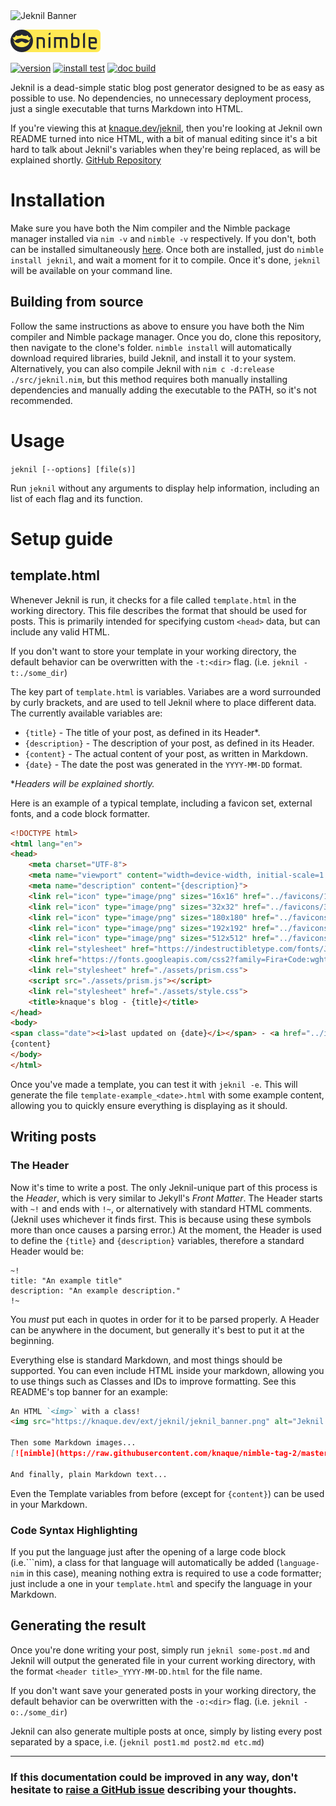 <!--
title: "Jeknil's README"
description: "Everything you need to know to get started with Jeknil."
-->

<img src="https://knaque.dev/ext/jeknil/jeknil_banner.png" alt="Jeknil Banner" title="Jeknil Banner" class="banner"/>

[![nimble](https://raw.githubusercontent.com/knaque/nimble-tag-2/master/nimble-tag-2.png)](https://github.com/knaque/nimble-tag-2)

[![version](https://nimble.directory/ci/badges/jeknil/version.svg)](https://nimble.directory/pkg/stalinsort)
[![install test](https://nimble.directory/ci/badges/jeknil/nimdevel/status.svg)](https://github.com/Knaque/stalinsort)
[![doc build](https://nimble.directory/ci/badges/jeknil/nimdevel/docstatus.svg)](https://nimble.directory/docs/stalinsort//stalinsort.html)


Jeknil is a dead-simple static blog post generator designed to be as easy as
possible to use. No dependencies, no unnecessary deployment process, just a
single executable that turns Markdown into HTML.

If you're viewing this at [knaque.dev/jeknil](https://knaque.dev/jeknil), then
you're looking at Jeknil own README turned into nice HTML, with a bit of manual
editing since it's a bit hard to talk about Jeknil's variables when they're
being replaced, as will be explained shortly.
[GitHub Repository](https://github.com/knaque/jeknil)

# Installation
Make sure you have both the Nim compiler and the Nimble package manager
installed via `nim -v` and `nimble -v` respectively. If you don't, both can be
installed simultaneously [here](https://nim-lang.org/install.html). Once both
are installed, just do `nimble install jeknil`, and wait a moment for it to
compile. Once it's done, `jeknil` will be available on your command line.

## Building from source
Follow the same instructions as above to ensure you have both the Nim compiler 
and Nimble package manager. Once you do, clone this repository, then
navigate to the clone's folder. `nimble install` will automatically download
required libraries, build Jeknil, and install it to your system. Alternatively,
you can also compile Jeknil with `nim c -d:release ./src/jeknil.nim`, but this
method requires both manually installing dependencies and manually adding the
executable to the PATH, so it's not recommended.


# Usage
`jeknil [--options] [file(s)]`

Run `jeknil` without any arguments to display help information, including an
list of each flag and its function.


# Setup guide

## template.html

Whenever Jeknil is run, it checks for a file called `template.html` in the
working directory. This file describes the format that should be used for posts.
This is primarily intended for specifying custom `<head>` data, but can include
any valid HTML.

If you don't want to store your template in your working directory, the default
behavior can be overwritten with the `-t:<dir>` flag.
(i.e. `jeknil -t:./some_dir`)

The key part of `template.html` is variables. Variabes are a word surrounded by
curly brackets, and are used to tell Jeknil where to place different data.
The currently available variables are:
- `{title}` - The title of your post, as defined in its Header*.
- `{description}` - The description of your post, as defined in its Header.
- `{content}` - The actual content of your post, as written in Markdown.
- `{date}` - The date the post was generated in the `YYYY-MM-DD` format.

**Headers will be explained shortly.*

Here is an example of a typical template, including a favicon set, external
fonts, and a code block formatter.
```html
<!DOCTYPE html>
<html lang="en">
<head>
    <meta charset="UTF-8">
    <meta name="viewport" content="width=device-width, initial-scale=1.0">
    <meta name="description" content="{description}">
    <link rel="icon" type="image/png" sizes="16x16" href="../favicons/16.png">
    <link rel="icon" type="image/png" sizes="32x32" href="../favicons/32.png">
    <link rel="icon" type="image/png" sizes="180x180" href="../favicons/180.png">
    <link rel="icon" type="image/png" sizes="192x192" href="../favicons/192.png">
    <link rel="icon" type="image/png" sizes="512x512" href="../favicons/512.png">
    <link rel="stylesheet" href="https://indestructibletype.com/fonts/Jost.css" type="text/css" charset="utf-8" />
    <link href="https://fonts.googleapis.com/css2?family=Fira+Code:wght@300;400;500;600;700&display=swap" rel="stylesheet"> 
    <link rel="stylesheet" href="./assets/prism.css">
    <script src="./assets/prism.js"></script>
    <link rel="stylesheet" href="./assets/style.css">
    <title>knaque's blog - {title}</title>
</head>
<body>
<span class="date"><i>last updated on {date}</i></span> - <a href="../index.html">homepage</a>
{content}
</body>
</html>
```

Once you've made a template, you can test it with `jeknil -e`. This will
generate the file `template-example_<date>.html` with some example content, allowing you
to quickly ensure everything is displaying as it should.

## Writing posts

### The Header

Now it's time to write a post. The only Jeknil-unique part of this process is
the *Header*, which is very similar to Jekyll's *Front Matter*. The Header
starts with `~!` and ends with `!~`, or alternatively with standard HTML
comments. (Jeknil uses whichever it finds first. This is because using these
symbols more than once causes a parsing error.) At the moment, the Header is
used to define the `{title}` and `{description}` variables, therefore a standard
Header would be:

```
~!
title: "An example title"
description: "An example description."
!~
```

You *must* put each in quotes in order for it to be parsed properly. A Header
can be anywhere in the document, but generally it's best to put it at the
beginning.

Everything else is standard Markdown, and most things should be supported. You
can even include HTML inside your markdown, allowing you to use things such
as Classes and IDs to improve formatting. See this README's top banner for an
example:

```markdown
An HTML `<img>` with a class!
<img src="https://knaque.dev/ext/jeknil/jeknil_banner.png" alt="Jeknil Banner" title="Jeknil Banner" class="banner"/>

Then some Markdown images...
[![nimble](https://raw.githubusercontent.com/knaque/nimble-tag-2/master/nimble-tag-2.png)](https://github.com/knaque/nimble-tag-2)

And finally, plain Markdown text...
```

Even the Template variables from before (except for `{content}`) can be used in
your Markdown.

### Code Syntax Highlighting

If you put the language just after the opening of a large code block
(i.e.```nim), a class for that language will automatically be added
(`language-nim` in this case), meaning nothing extra is required to use a code
formatter; just include a one in your `template.html` and specify the language
in your Markdown.

## Generating the result

Once you're done writing your post, simply run `jeknil some-post.md` and Jeknil
will output the generated file in your current working directory, with the
format `<header title>_YYYY-MM-DD.html` for the file name.

If you don't want save your generated posts in your working directory, the
default behavior can be overwritten with the `-o:<dir>` flag.
(i.e. `jeknil -o:./some_dir`)

Jeknil can also generate multiple posts at once, simply by listing every post
separated by a space, i.e. (`jeknil post1.md post2.md etc.md`)

---

### If this documentation could be improved in any way, don't hesitate to [raise a GitHub issue](https://github.com/Knaque/jeknil/issues/new) describing your thoughts.
